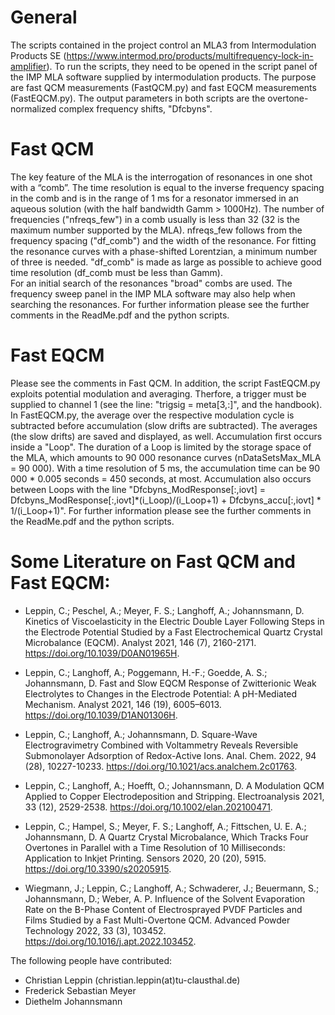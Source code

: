 # General
The scripts contained in the project control an MLA3 from Intermodulation Products SE (https://www.intermod.pro/products/multifrequency-lock-in-amplifier).
To run the scripts, they need to be opened in the script panel of the IMP MLA software supplied by intermodulation products.
The purpose are fast QCM measurements (FastQCM.py) and fast EQCM measurements (FastEQCM.py). The output parameters in both scripts are the overtone-normalized complex frequency shifts, "Dfcbyns".

#  Fast QCM
The key feature of the MLA is the interrogation of resonances in one shot with a “comb”. The time resolution is equal to the inverse frequency spacing in the comb and is in the range of 1 ms for a resonator immersed in an aqueous solution (with the half bandwidth Gamm > 1000Hz). The number of frequencies ("nfreqs_few") in a comb usually is less than 32 (32 is the maximum number supported by the MLA). nfreqs_few follows from the frequency spacing ("df_comb") and the width of the resonance. For fitting the resonance curves with a phase-shifted Lorentzian, a minimum number of three is needed. "df_comb" is made as large as possible to achieve good time resolution (df_comb must be less than Gamm).  
For an initial search of the resonances "broad" combs are used. The frequency sweep panel in the IMP MLA software may also help when searching the resonances. For further information please see the further comments in the ReadMe.pdf and the python scripts.

# Fast EQCM
Please see the comments in Fast QCM. In addition, the script FastEQCM.py exploits potential modulation and averaging. Therfore, a trigger must be supplied to channel 1 (see the line: "trigsig = meta[3,:]", and the handbook).
In FastEQCM.py, the average over the respective modulation cycle is subtracted before accumulation (slow drifts are subtracted). The averages (the slow drifts) are saved and displayed, as well. Accumulation first occurs inside a "Loop". The duration of a Loop is limited by the storage space of the MLA, which amounts to 90 000 resonance curves (nDataSetsMax_MLA = 90 000). With a time resolution of 5 ms, the accumulation time can be 90 000 * 0.005 seconds = 450 seconds, at most. Accumulation also occurs between Loops with the line "Dfcbyns_ModResponse[:,iovt] = Dfcbyns_ModResponse[:,iovt]*(i_Loop)/(i_Loop+1) + Dfcbyns_accu[:,iovt] * 1/(i_Loop+1)".
For further information please see the further comments in the ReadMe.pdf and the python scripts.

# Some Literature on Fast QCM and Fast EQCM:
- Leppin, C.; Peschel, A.; Meyer, F. S.; Langhoff, A.; Johannsmann, D. 
  Kinetics of Viscoelasticity in the Electric Double Layer Following Steps in the 
  Electrode Potential Studied by a Fast Electrochemical Quartz Crystal Microbalance (EQCM). 
  Analyst 2021, 146 (7), 2160-2171. https://doi.org/10.1039/D0AN01965H.

- Leppin, C.; Langhoff, A.; Poggemann, H.-F.; Goedde, A. S.; Johannsmann, D. 
  Fast and Slow EQCM Response of Zwitterionic Weak Electrolytes to Changes in the 
  Electrode Potential: A pH-Mediated Mechanism. 
  Analyst 2021, 146 (19), 6005–6013. https://doi.org/10.1039/D1AN01306H.

- Leppin, C.; Langhoff, A.; Johannsmann, D. 
  Square-Wave Electrogravimetry Combined with Voltammetry Reveals Reversible 
  Submonolayer Adsorption of Redox-Active Ions. 
  Anal. Chem. 2022, 94 (28), 10227-10233. https://doi.org/10.1021/acs.analchem.2c01763.

- Leppin, C.; Langhoff, A.; Hoefft, O.; Johannsmann, D. A Modulation QCM Applied 
  to Copper Electrodeposition and Stripping. 
  Electroanalysis 2021, 33 (12), 2529-2538. https://doi.org/10.1002/elan.202100471.
- Leppin, C.; Hampel, S.; Meyer, F. S.; Langhoff, A.; Fittschen, U. E. A.; Johannsmann, D. 
  A Quartz Crystal Microbalance, Which Tracks Four Overtones in Parallel with a Time Resolution of 10 Milliseconds: Application to Inkjet Printing. 
  Sensors 2020, 20 (20), 5915. https://doi.org/10.3390/s20205915.

- Wiegmann, J.; Leppin, C.; Langhoff, A.; Schwaderer, J.; Beuermann, S.; Johannsmann, D.; Weber, A. P. 
  Influence of the Solvent Evaporation Rate on the B-Phase Content of Electrosprayed PVDF Particles and Films Studied by a Fast Multi-Overtone QCM. 
  Advanced Powder Technology 2022, 33 (3), 103452. https://doi.org/10.1016/j.apt.2022.103452.

The following people have contributed: 
- Christian Leppin (christian.leppin(at)tu-clausthal.de)
- Frederick Sebastian Meyer
- Diethelm Johannsmann  
